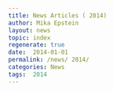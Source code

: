 ```yaml
---
title: News Articles ( 2014)
author: Mika Epstein
layout: news
topic: index
regenerate: true
date:  2014-01-01
permalink: /news/ 2014/
categories: News
tags:  2014
---
```

